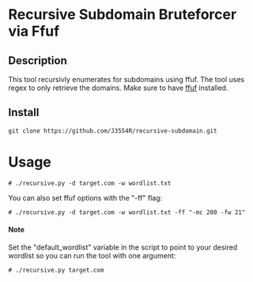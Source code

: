 # Recursive Subdomain Bruteforcer via Ffuf

## Description
This tool recursivly enumerates for subdomains using ffuf. The tool uses regex to only retrieve the domains.
Make sure to have <a href="https://github.com/ffuf/ffuf">ffuf</a> installed.

## Install

```
git clone https://github.com/J3554R/recursive-subdomain.git
```

# Usage

```
# ./recursive.py -d target.com -w wordlist.txt
```

You can also set ffuf options with the "-ff" flag:
```
# ./recursive.py -d target.com -w wordlist.txt -ff "-mc 200 -fw 21"
```

#### Note

Set the "default_wordlist" variable in the script to point to your desired wordlist so you can run the tool with one argument:
```
# ./recursive.py target.com
```
